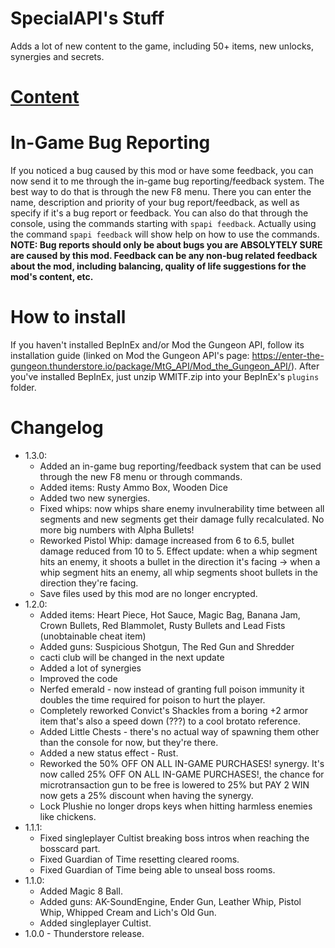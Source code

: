 # SpecialAPI's Stuff
Adds a lot of new content to the game, including 50+ items, new unlocks, synergies and secrets.

# [Content](https://github.com/SpecialAPI/SpecialStuffPack/blob/main/Content.md)

# In-Game Bug Reporting
If you noticed a bug caused by this mod or have some feedback, you can now send it to me through the in-game bug reporting/feedback system. The best way to do that is through the new F8 menu. There you can enter the name, description and priority of your bug report/feedback, as well as specify if it's a bug report or feedback. You can also do that through the console, using the commands starting with `spapi feedback`. Actually using the command `spapi feedback` will show help on how to use the commands. **NOTE: Bug reports should only be about bugs you are ABSOLYTELY SURE are caused by this mod. Feedback can be any non-bug related feedback about the mod, including balancing, quality of life suggestions for the mod's content, etc.**

# How to install
If you haven't installed BepInEx and/or Mod the Gungeon API, follow its installation guide (linked on Mod the Gungeon API's page: https://enter-the-gungeon.thunderstore.io/package/MtG_API/Mod_the_Gungeon_API/). After you've installed BepInEx, just unzip WMITF.zip into your BepInEx's `plugins` folder.

# Changelog
 * 1.3.0:
   * Added an in-game bug reporting/feedback system that can be used through the new F8 menu or through commands.
   * Added items: Rusty Ammo Box, Wooden Dice
   * Added two new synergies.
   * Fixed whips: now whips share enemy invulnerability time between all segments and new segments get their damage fully recalculated. No more big numbers with Alpha Bullets!
   * Reworked Pistol Whip: damage increased from 6 to 6.5, bullet damage reduced from 10 to 5. Effect update: when a whip segment hits an enemy, it shoots a bullet in the direction it's facing -> when a whip segment hits an enemy, all whip segments shoot bullets in the direction they're facing.
   * Save files used by this mod are no longer encrypted.
 * 1.2.0:
   * Added items: Heart Piece, Hot Sauce, Magic Bag, Banana Jam, Crown Bullets, Red Blammolet, Rusty Bullets and Lead Fists (unobtainable cheat item)
   * Added guns: Suspicious Shotgun, The Red Gun and Shredder
   * cacti club will be changed in the next update
   * Added a lot of synergies
   * Improved the code
   * Nerfed emerald - now instead of granting full poison immunity it doubles the time required for poison to hurt the player.
   * Completely reworked Convict's Shackles from a boring +2 armor item that's also a speed down (???) to a cool brotato reference.
   * Added Little Chests - there's no actual way of spawning them other than the console for now, but they're there.
   * Added a new status effect - Rust.
   * Reworked the 50% OFF ON ALL IN-GAME PURCHASES! synergy. It's now called 25% OFF ON ALL IN-GAME PURCHASES!, the chance for microtransaction gun to be free is lowered to 25% but PAY 2 WIN now gets a 25% discount when having the synergy.
   * Lock Plushie no longer drops keys when hitting harmless enemies like chickens.
 * 1.1.1:
   * Fixed singleplayer Cultist breaking boss intros when reaching the bosscard part.
   * Fixed Guardian of Time resetting cleared rooms.
   * Fixed Guardian of Time being able to unseal boss rooms.
 * 1.1.0:
   * Added Magic 8 Ball.
   * Added guns: AK-SoundEngine, Ender Gun, Leather Whip, Pistol Whip, Whipped Cream and Lich's Old Gun.
   * Added singleplayer Cultist.
 * 1.0.0 - Thunderstore release.